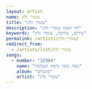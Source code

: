 ```yaml
---
layout: artist
name: עומרי זליג
title: "עומרי זליג"
description: "דף האמן עומרי זליג"
keywords: "שירים, מוזיקה, עומרי זליג"
permalink: /artists/עומרי-זליג/
redirect_from:
  - /artists/list/עומרי זליג
songs:
  - number: "32984"
    name: "נוסה נוסה גרסת הבגלמה"
    album: "סינגלים"
    artist: "עומרי זליג"
---
```

